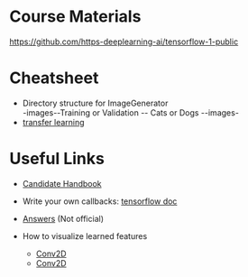 # Course Materials
https://github.com/https-deeplearning-ai/tensorflow-1-public

# Cheatsheet
- Directory structure for ImageGenerator  
-images--Training or Validation -- Cats or Dogs --images-
- [transfer learning](https://www.tensorflow.org/tutorials/images/transfer_learning)


# Useful Links
- [Candidate Handbook](https://www.tensorflow.org/extras/cert/TF_Certificate_Candidate_Handbook.pdf)
- Write your own callbacks: [tensorflow doc](https://www.tensorflow.org/guide/keras/writing_your_own_callbacks)
- [Answers](https://github.com/HargunaniHarsha/DeepLearning.Ai-Tensorflow-Professional-Certificate/blob/main/C1_Introduction_to_Tensorflow/Week3/C1W3_Assignment.ipynb) (Not official)
  
- How to visualize learned features
    - [Conv2D](https://github.com/https-deeplearning-ai/tensorflow-1-public/blob/main/C1/W3/ungraded_labs/C1_W3_Lab_1_improving_accuracy_using_convolutions.ipynb)
    - [Conv2D](https://github.com/https-deeplearning-ai/tensorflow-1-public/blob/main/C1/W4/ungraded_labs/C1_W4_Lab_1_image_generator_no_validation.ipynb)